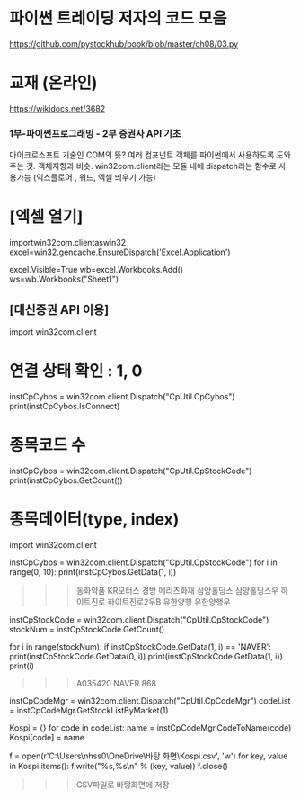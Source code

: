 # 파이썬 트레이딩 저자의 코드 모음
https://github.com/pystockhub/book/blob/master/ch08/03.py
# 교재 (온라인)
https://wikidocs.net/3682


### 1부-파이썬프로그래밍 - 2부 증권사 API 기초

마이크로소프트 기술인 COM의 뜻? 여러 컴포넌트 객체를 파이썬에서 사용하도록 도와주는 것. 객체지향과 비슷.
win32com.client라는 모듈 내에 dispatch라는 함수로 사용가능 (익스플로어 , 워드, 엑셀 띄우기 가능)

# [엑셀 열기] 
importwin32com.clientaswin32
excel=win32.gencache.EnsureDispatch('Excel.Application')

excel.Visible=True
wb=excel.Workbooks.Add()
ws=wb.Workbooks("Sheet1")


## [대신증권 API 이용] 

import win32com.client

# 연결 상태 확인 : 1, 0
instCpCybos = win32com.client.Dispatch("CpUtil.CpCybos")
print(instCpCybos.IsConnect)

# 종목코드 수
instCpCybos = win32com.client.Dispatch("CpUtil.CpStockCode")
print(instCpCybos.GetCount())

# 종목데이터(type, index) 
import win32com.client

instCpCybos = win32com.client.Dispatch("CpUtil.CpStockCode")
for i in range(0, 10):
    print(instCpCybos.GetData(1, i))

>>> 동화약품
    KR모터스
    경방
    메리츠화재
    삼양홀딩스
    삼양홀딩스우
    하이트진로
    하이트진로2우B
    유한양행
    유한양행우

instCpStockCode = win32com.client.Dispatch("CpUtil.CpStockCode")
stockNum = instCpStockCode.GetCount()

for i in range(stockNum):
    if instCpStockCode.GetData(1, i) == 'NAVER':
        print(instCpStockCode.GetData(0, i))
        print(instCpStockCode.GetData(1, i))
        print(i)
        
>>> A035420
    NAVER
    868

instCpCodeMgr = win32com.client.Dispatch("CpUtil.CpCodeMgr")
codeList = instCpCodeMgr.GetStockListByMarket(1)

Kospi = {}
for code in codeList:
    name = instCpCodeMgr.CodeToName(code)
    Kospi[code] = name

f = open(r'C:\Users\nhss0\OneDrive\바탕 화면\Kospi.csv', 'w')
for key, value in Kospi.items():
    f.write("%s,%s\n" % (key, value))
f.close()

>>> CSV파일로 바탕화면에 저장

